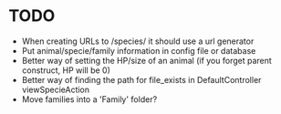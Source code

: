 # TODO

* When creating URLs to /species/ it should use a url generator
* Put animal/specie/family information in config file or database
* Better way of setting the HP/size of an animal (if you forget parent construct, HP will be 0)
* Better way of finding the path for file_exists in DefaultController viewSpecieAction
* Move families into a 'Family' folder?